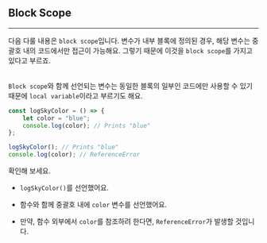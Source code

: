 ## Block Scope
---
다음 다룰 내용은 `block scope`입니다. 변수가 내부 블록에 정의된 경우, 해당 변수는 중괄호 내의 코드에서만 접근이 가능해요. 그렇기 때문에 이것을 `block scope`를 가지고 있다고 부르죠.
<br>
<br>

`Block scope`와 함께 선언되는 변수는 동일한 블록의 일부인 코드에만 사용할 수 있기 때문에 `local variable`이라고 부르기도 해요.
```javascript
const logSkyColor = () => {
    let color = "blue";
    console.log(color); // Prints "blue"
};

logSkyColor(); // Prints "blue"
console.log(color); // ReferenceError
```
확인해 보세요.
- `logSkyColor()`를 선언했어요.

- 함수와 함께 중괄호 내에 `color` 변수를 선언했어요.

- 만약, 함수 외부에서 `color`를 참조하려 한다면, `ReferenceError`가 발생할 것입니다.